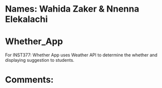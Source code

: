 # Names: Wahida Zaker & Nnenna Elekalachi

# Whether_App

For INST377: Whether App uses Weather API to determine the whether and displaying suggestion to students.

# Comments: 
